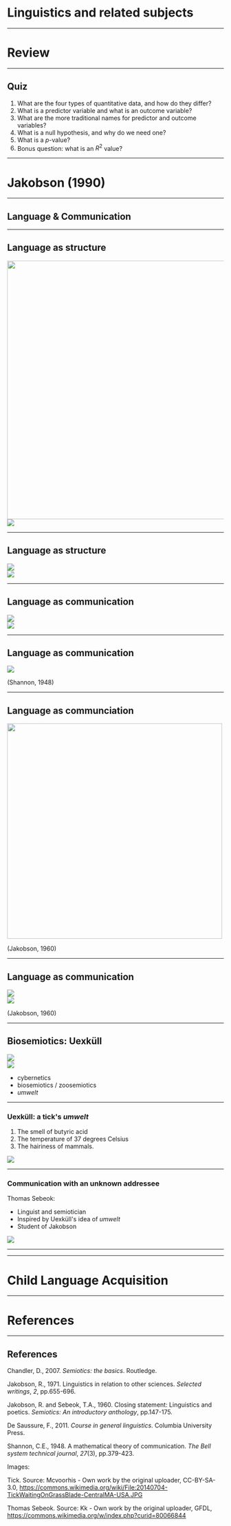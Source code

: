 # Linguistics and related subjects

---

# Review

---

## Quiz

1. What are the four types of quantitative data, and how do they differ?
2. What is a predictor variable and what is an outcome variable?
3. What are the more traditional names for predictor and outcome variables?
4. What is a null hypothesis, and why do we need one?
5. What is a $p$-value?
6. Bonus question: what is an $R^2$ value?

---

# Jakobson (1990)

---

## Language & Communication

---

## Language as structure

<div id = "left">

<img src="https://ethanweed.github.io/Studium_Generale/StudiumGenerale2022/Slides/Images/Saussure_12.png" width="600"/>

</div>

<div id = "right">

<img src="https://ethanweed.github.io/Studium_Generale/StudiumGenerale2022/Slides/Images/Saussure_13.png" width=""/>

</div>


---

## Language as structure

<div id = "left">

<img src="https://ethanweed.github.io/Studium_Generale/StudiumGenerale2022/Slides/Images/Saussure_13.png" width=""/>

</div>


<div id = "right">

<img src="https://github.com/ethanweed/Studium_Generale/blob/master/StudiumGenerale2022/Slides/Images/Bloomfield_morphemes.png?raw=true" width=""/>

</div>

---

## Language as communication

<div id = "left">

<img src="https://github.com/ethanweed/Studium_Generale/blob/master/StudiumGenerale2022/Slides/Images/Saussure_semiology1.png?raw=true" width=""/>

</div>


<div id = "right">

<img src="https://github.com/ethanweed/Studium_Generale/blob/master/StudiumGenerale2022/Slides/Images/Saussure_semiology2.png?raw=true" width=""/>

</div>

---

## Language as communication

<img src="https://github.com/ethanweed/Studium_Generale/blob/master/StudiumGenerale2022/Slides/Images/Shannon_1948.png?raw=true" width=""/>

(Shannon, 1948)

---

## Language as communciation

<img src="https://github.com/ethanweed/Studium_Generale/blob/master/StudiumGenerale2022/Slides/Images/Jakobson_model1.png?raw=true" width="500"/>

(Jakobson, 1960)

---

## Language as communication

<div id = "left">

<img src="https://github.com/ethanweed/Studium_Generale/blob/master/StudiumGenerale2022/Slides/Images/Jakobson_model1.png?raw=true" width=""/>

</div>



<div id = "right">

<img src="https://github.com/ethanweed/Studium_Generale/blob/master/StudiumGenerale2022/Slides/Images/Jakobson_model2.png?raw=true" width=""/>

</div>

(Jakobson, 1960)

---

## Biosemiotics: Uexküll


<div id = "left">

<img src="https://upload.wikimedia.org/wikipedia/commons/thumb/5/5e/Uex_photo_full.jpg/220px-Uex_photo_full.jpg" width=""/>

</div>



<div id = "right">

<img src="https://upload.wikimedia.org/wikipedia/commons/d/d8/Uexkülls_schema_original.jpg" width=""/>

- cybernetics
- biosemiotics / zoosemiotics
- _umwelt_

</div>


---

### Uexküll: a tick's _umwelt_

<div id = "left">

 1. The smell of butyric acid
 2. The temperature of 37 degrees Celsius
 3. The hairiness of mammals.

</div>



<div id = "right">

<img src="https://upload.wikimedia.org/wikipedia/commons/4/40/20140704-TickWaitingOnGrassBlade-CentralMA-USA.JPG" width=""/>

</div>


---

### Communication with an unknown addressee

<div id = "left">

Thomas Sebeok:

- Linguist and semiotician
- Inspired by Uexküll's idea of _umwelt_
- Student of Jakobson


</div>



<div id = "right">

<img src="https://upload.wikimedia.org/wikipedia/commons/d/de/SebeokinTartu_%28cropped%29.jpg" width=""/>

</div>

---




---

# Child Language Acquisition

---


# References

---

## References


<div id = "refs">

Chandler, D., 2007. _Semiotics: the basics_. Routledge.

Jakobson, R., 1971. Linguistics in relation to other sciences. _Selected writings_, _2_, pp.655-696.

Jakobson, R. and Sebeok, T.A., 1960. Closing statement: Linguistics and poetics. _Semiotics: An introductory anthology_, pp.147-175.

De Saussure, F., 2011. _Course in general linguistics_. Columbia University Press.

Shannon, C.E., 1948. A mathematical theory of communication. _The Bell system technical journal_, _27_(3), pp.379-423.



Images:

Tick. Source: Mcvoorhis - Own work by the original uploader, CC-BY-SA-3.0, https://commons.wikimedia.org/wiki/File:20140704-TickWaitingOnGrassBlade-CentralMA-USA.JPG

Thomas Sebeok. Source: Kk - Own work by the original uploader, GFDL, https://commons.wikimedia.org/w/index.php?curid=80066844


</div>